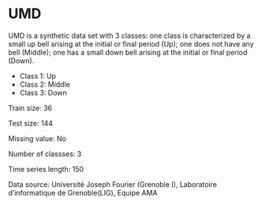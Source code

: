 # UMD

UMD is a synthetic data set with 3 classes: one class is characterized by a small up bell arising at the initial or final period (Up); one does not have any bell (Middle); one has a small down bell arising at the initial or final period (Down).

- Class 1: Up
- Class 2: Middle
- Class 3: Down

Train size: 36

Test size: 144

Missing value: No

Number of classses: 3

Time series length: 150

Data source: Université Joseph Fourier (Grenoble I), Laboratoire d’informatique de Grenoble(LIG), Equipe AMA